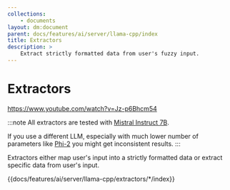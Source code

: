 ```yaml
---
collections: 
    - documents
layout: dm:document
parent: docs/features/ai/server/llama-cpp/index
title: Extractors
description: >
    Extract strictly formatted data from user's fuzzy input.
---
```


# Extractors

https://www.youtube.com/watch?v=Jz-p6Bhcm54

:::note
All extractors are tested with [Mistral Instruct 7B](https://mistral.ai/).

If you use a different LLM, especially with much lower number of parameters
like [Phi-2](https://huggingface.co/microsoft/phi-2) you might get 
inconsistent results.
:::

Extractors either map user's input into a strictly formatted data or extract
specific data from user's input.

{{docs/features/ai/server/llama-cpp/extractors/*/index}}
